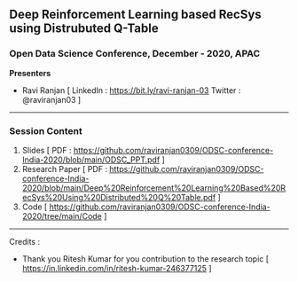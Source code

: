## Deep Reinforcement Learning based RecSys using Distrubuted Q-Table

### Open Data Science Conference,  December - 2020,  APAC

**Presenters**
- Ravi Ranjan [ LinkedIn : https://bit.ly/ravi-ranjan-03  Twitter : @raviranjan03  ]

--- 

### Session Content

1. Slides [ PDF : https://github.com/raviranjan0309/ODSC-conference-India-2020/blob/main/ODSC_PPT.pdf ]
2. Research Paper [ PDF : https://github.com/raviranjan0309/ODSC-conference-India-2020/blob/main/Deep%20Reinforcement%20Learning%20Based%20RecSys%20Using%20Distributed%20Q%20Table.pdf ]
3. Code [ https://github.com/raviranjan0309/ODSC-conference-India-2020/tree/main/Code ]

--- 
Credits :

- Thank you Ritesh Kumar for you contribution to the research topic [ https://in.linkedin.com/in/ritesh-kumar-246377125 ]
